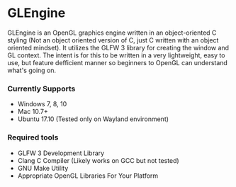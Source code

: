 # GLEngine

GLEngine is an OpenGL graphics engine written in an object-oriented C styling (Not an object oriented version of C, just C written with an object oriented mindset). It utilizes the GLFW 3 library for creating the window and GL context. The intent is for this to be written in a very lightweight, easy to use, but feature defficient manner so beginners to OpenGL can understand what's going on.

### Currently Supports

  - Windows 7, 8, 10
  - Mac 10.7+
  - Ubuntu 17.10 (Tested only on Wayland environment)

### Required tools

  - GLFW 3 Development Library
  - Clang C Compiler (Likely works on GCC but not tested)
  - GNU Make Utility
  - Appropriate OpenGL Libraries For Your Platform
